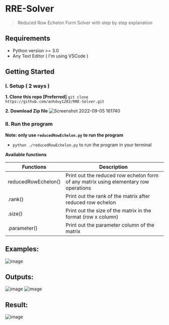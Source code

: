 # RRE-Solver
> Reduced Row Echelon Form Solver with step by step explanation

## Requirements
* Python version >= 3.0 
* Any Text Editor ( I'm using VSCode )

## Getting Started
### I. Setup ( 2 ways )

**1.  Clone this repo [Preferred]**
``` git clone https://github.com/anhduy1202/RRE-Solver.git ```

**2.  Download Zip file**
![Screenshot 2022-09-05 161740](https://user-images.githubusercontent.com/58461444/188519871-1fe56c9a-f43c-48df-b137-43eb83d99188.jpg)

### II. Run the program
**Note: only use ```reducedRowEchelon.py``` to run the program**

* ```python ./reducedRowEchelon.py``` to run the program in your terminal

**Available functions**

| Functions  | Description |
| ------------- | ------------- |
| reducedRowEchelon()  | Print out the reduced row echelon form of any matrix using elementary row operations  |
| .rank()  | Print out the rank of the matrix after reduced row echelon  |
| .size() | Print out the size of the matrix in the format (row x column) |
| .parameter() | Print out the parameter column of the matrix |

## Examples:
![image](https://user-images.githubusercontent.com/58461444/188607161-c988c3f0-457e-4c05-82c2-648514303dce.png)


## Outputs:
![image](https://user-images.githubusercontent.com/58461444/188607269-bbc7d750-993a-4dd1-9a5d-f0f795f8bf2b.png)
![image](https://user-images.githubusercontent.com/58461444/188607368-935e7172-6c73-4c89-983d-8259d43e1058.png)

## Result:
![image](https://user-images.githubusercontent.com/58461444/188607456-a7212231-e1c2-4662-8dac-24290e0288c1.png)




